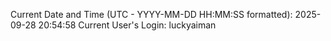 Current Date and Time (UTC - YYYY-MM-DD HH:MM:SS formatted): 2025-09-28 20:54:58
Current User's Login: luckyaiman

